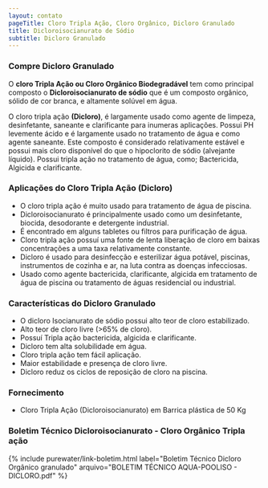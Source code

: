 ```yaml
---
layout: contato
pageTitle: Cloro Tripla Ação, Cloro Orgânico, Dicloro Granulado
title: Dicloroisocianurato de Sódio
subtitle: Dicloro Granulado
---
```


### Compre Dicloro Granulado

O **cloro Tripla Ação ou Cloro Orgânico Biodegradável** tem como principal composto o **Dicloroisocianurato de sódio** que é um composto orgânico, sólido de cor branca, e altamente solúvel em água. 

O cloro tripla ação **(Dicloro)**,  é largamente usado como agente de limpeza, desinfetante, saneante e clarificante para inumeras aplicações.
Possui PH levemente ácido e é largamente usado no tratamento de água e como agente saneante. Este composto é considerado relativamente estável e possui mais cloro disponível do que o hipoclorito de sódio (alvejante líquido).
Possui tripla ação no tratamento de água, como; Bactericida, Algicida e clarificante.

### Aplicações do Cloro Tripla Ação (Dicloro)

- O cloro tripla ação é muito usado para tratamento de água de piscina.
- Dicloroisocianurato é principalmente usado como um desinfetante, biocida, desodorante e detergente industrial. 
- É encontrado em alguns tabletes ou filtros para purificação de água. 
- Cloro tripla ação possuí uma fonte de lenta liberação de cloro em baixas concentrações a uma taxa relativamente constante. 
- Dicloro é usado para desinfecção e esterilizar água potável, piscinas, instrumentos de cozinha e ar, na luta contra as doenças infecciosas.     
- Usado como agente bactericida, clarificante, algicida em tratamento de água de piscina ou tratamento de águas residencial ou industrial.


### Características do Dicloro Granulado

- O dicloro Isocianurato de sódio possui alto teor de cloro estabilizado.
- Alto teor de cloro livre (>65% de cloro).
- Possuí Tripla ação bactericida, algicida e clarificante.
- Dicloro tem alta solubilidade em água.
- Cloro tripla ação tem fácil aplicação.
- Maior estabilidade e presença de cloro livre.
- Dicloro reduz os ciclos de reposição de cloro na piscina.

### Fornecimento

- Cloro Tripla Ação (Dicloroisocianurato) em Barrica plástica de 50 Kg 

### Boletim Técnico Dicloroisocianurato - Cloro Orgânico Tripla ação

{% include purewater/link-boletim.html label="Boletim Técnico Dicloro Orgânico granulado" arquivo="BOLETIM TÉCNICO AQUA-POOLISO - DICLORO.pdf" %}




